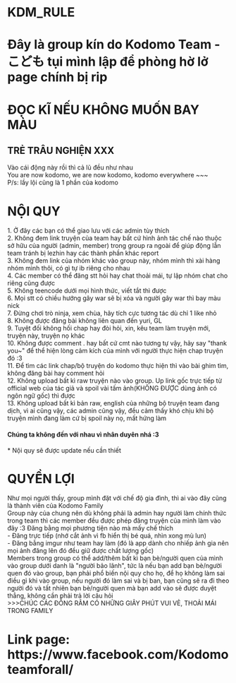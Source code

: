<h1>KDM_RULE</h1>
<h1>Đây là group kín do Kodomo Team - こども tụi mình lập để phòng hờ lở page chính bị rip</h1>
<h1>ĐỌC KĨ NẾU KHÔNG MUỐN BAY MÀU</h1>
<h2> TRẺ TRÂU NGHIỆN XXX</h2>
Vào cái động này rồi thì cả lũ đều như nhau</br>
You are now kodomo, we are now kodomo, kodomo everywhere ~~~</br>
P/s: lầy lội cũng là 1 phần của kodomo</br>
<h1>NỘI QUY</h1>
1. Ở đây các bạn có thể giao lưu với các admin tùy thích</br>
2. Không đem link truyện của team hay bất cứ hình ảnh tác chế nào thuộc sở hữu của người (admin, member) trong group ra ngoài để giúp động lẫn team tránh bị lezhin hay các thành phần khác report </br>
3. Không đem link của nhóm khác vào group này, nhóm mình thì xài hàng nhóm mình thôi, có gì tự ib riêng cho nhau </br>
4. Các member có thể đăng stt hỏi hay chat thoải mái, tự lập nhóm chat cho riêng cũng được </br>
5. Không teencode dưới mọi hình thức, viết tắt thì được </br>
6. Mọi stt có chiều hướng gây war sẽ bị xóa và người gây war thì bay màu nick </br>
7. Đừng chơi trò ninja, xem chùa, hãy tích cực tương tác dù chỉ 1 like nhỏ </br>
8. Không được đăng bài không liên quan đến yuri, GL</br>
9. Tuyệt đối không hối chap hay đòi hỏi, xin, kêu team làm truyện mới, truyện này, truyện nọ khác </br>
10. Không được comment . hay bất cứ cmt nào tương tự vậy, hãy say "thank you~" để thể hiện lòng cảm kích của mình với người thực hiện chap truyện đó :3</br>
11. Để tìm các link chap/bộ truyện do kodomo thực hiện thì vào bài ghim tìm, không đăng bài hay comment hỏi</br>
12. Không upload bất kì raw truyện nào vào group. Up link gốc trực tiếp từ official web của tác giả và spoil vài tấm ảnh(KHÔNG ĐƯỢC dùng ảnh có ngôn ngữ gốc) thì được</br>
13. Không upload bất kì bản raw, english của những bộ truyện team đang dịch, vì ai cũng vậy, các admin cũng vậy, đều cảm thấy khó chịu khi bộ truyện mình đang làm cứ bị spoil này nọ, mất hứng làm</br>
<h4>Chúng ta không đến với nhau vì nhân duyên nhá :3</h4>
* Nội quy sẽ được update nếu cần thiết
<h1>QUYỀN LỢI</h1>
Như mọi người thấy, group mình đặt với chế độ gia đình, thì ai vào đây cũng là thành viên của Kodomo Family </br>
Group này của chung nên dù không phải là admin hay người làm chính thức trong team thì các member đều được phép đăng truyện của mình làm vào đây :3
Đăng bằng mọi phương tiện nào mà mấy chế thích </br>
- Đăng trực tiếp (nhớ cắt ảnh vì fb hiển thị bé quá, nhìn xong mù lun) </br>
- Đăng bằng imgur như team hay làm (đó là app dành cho nhiếp ảnh gia nên mọi ảnh đăng lên đó đều giữ được chất lượng gốc) </br>
Members trong group có thể add/thêm bất kì bạn bè/người quen của mình vào group dưới danh là "người bảo lãnh", tức là nếu bạn add bạn bè/người quen đó vào group, bạn phải phổ biến nội quy cho họ, để họ không làm sai điều gì khi vào group, nếu người đó làm sai và bị ban, bạn cũng sẽ ra đi theo người đó và tất nhiên bạn bè/người quen mà bạn add vào sẽ được duyệt thẳng, không cần phải trả lời câu hỏi</br>
>>>CHÚC CÁC ĐỒNG RÂM CÓ NHỮNG GIÂY PHÚT VUI VẺ, THOẢI MÁI TRONG FAMILY 

<h1>Link page: https://www.facebook.com/Kodomoteamforall/</h1>
